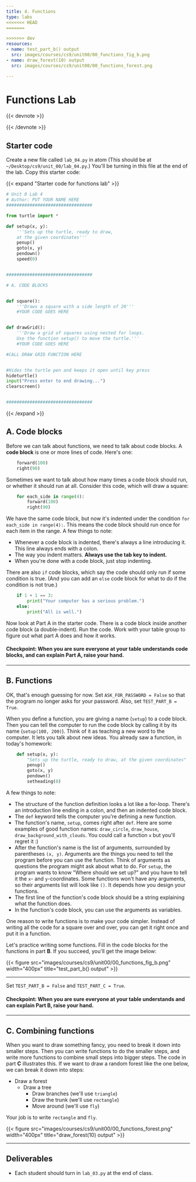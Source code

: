 ```yaml
---
title: 4. Functions
type: labs
<<<<<<< HEAD
=======

>>>>>>> dev
resources:
- name: test_part_b() output
  src: images/courses/cs9/unit00/00_functions_fig_b.png  
- name: draw_forest(10) output
  src: images/courses/cs9/unit00/00_functions_forest.png

---
```

# Functions Lab

{{< devnote >}}

{{< /devnote >}}

## Starter code
Create a new file called `lab_04.py` in atom (This should be at `~/Desktop/cs9/unit_00/lab_04.py`.) You'll be turning in this file at the end of the lab. Copy this starter code:

{{< expand "Starter code for functions lab" >}}

```python
# Unit 0 Lab 4
# Author: PUT YOUR NAME HERE
#################################

from turtle import *

def setup(x, y):
    '''Sets up the turtle, ready to draw, 
    at the given coordinates'''
    penup()
    goto(x, y)
    pendown()
    speed(0)


#################################

# A. CODE BLOCKS


def square():
    '''Draws a square with a side length of 20'''
    #YOUR CODE GOES HERE


def drawGrid():
    '''Draw a grid of squares using nested for loops.
    Use the function setup() to move the turtle.'''
    #YOUR CODE GOES HERE

#CALL DRAW GRID FUNCTION HERE


#Hides the turtle pen and keeps it open until key press
hideturtle()     
input("Press enter to end drawing...")
clearscreen()


#################################
```

{{< /expand >}}

## A. Code blocks
Before we can talk about functions, we need to talk about code blocks. A **code block** is one or more lines of code. Here's one:

```python
    forward(100)
    right(90)
```

Sometimes we want to talk about how many times a code block should run, or whether it should run at all.
Consider this code, which will draw a square:

```python
    for each_side in range(4):
        forward(100)
        right(90)
```

We have the same code block, but now it's indented under the condition `for each_side in range(4):`. This means
the code block should run once for each item in the range. A few things to note:

- Whenever a code block is indented, there's always a line introducing it. This line always ends with a colon.
- The way you indent matters. **Always use the tab key to indent.**
- When you're done with a code block, just stop indenting.

There are also `if` code blocks, which say the code should only run if some condition is true. (And you can
add an `else` code block for what to do if the condition is not true.)

```python
    if 1 + 1 == 3:
        print("Your computer has a serious problem.")
    else:
        print("All is well.")
```

Now look at Part A in the starter code. There is a code block inside another code block (a double-indent). Run the code. Work with your table group to figure out what part A does and how it works.

#### Checkpoint: When you are sure **everyone at your table** understands code blocks, and can explain Part A, raise your hand.

---

## B. Functions

OK, that's enough guessing for now. Set `ASK_FOR_PASSWORD = False` so that the program no longer asks for your password. Also, set `TEST_PART_B = True`.

When you define a function, you are giving a name (`setup`) to a code block. Then you can tell the
computer to run the code block by calling it by its name (`setup(100, 200)`). Think of it as teaching a new
word to the computer. It lets you talk about new ideas. You already saw a function, in today's homework:

```python
    def setup(x, y):
        "Sets up the turtle, ready to draw, at the given coordinates"
        penup()
        goto(x, y)
        pendown()
        setheading(0)
```

A few things to note:

- The structure of the function definition looks a lot like a for-loop. There's an introduction line ending in a colon, and then an indented code block.
- The `def` keyword tells the computer you're defining a new function.
- The function's name, `setup`, comes right after `def`. Here are some examples of good function names: `draw_circle`, `draw_house`, `draw_background_with_clouds`. You could call a function `x` but you'll regret it :)
- After the function's name is the list of arguments, surrounded by parentheses `(x, y)`. Arguments are the things you need to tell the program before you can use the function. Think of arguments as questions the program might ask about what to do. For `setup`, the program wants to know "Where should we set up?" and you have to tell it the `x`- and `y`-coordinates. Some functions won't have any arguments, so their arguments list will look like `()`. It depends how you design your functions.
- The first line of the function's code block should be a string explaining what the function does.
- In the function's code block, you can use the arguments as variables.

One reason to write functions is to make your code simpler. Instead of writing all the code for a square over and over, you can get it right once and put it in a function.

Let's practice writing some functions. Fill in the code blocks for the functions in part **B**. If you succeed, you'll get the image below:


{{< figure src="images/courses/cs9/unit00/00_functions_fig_b.png" width="400px" title="test_part_b() output" >}}

---

Set `TEST_PART_B = False` and `TEST_PART_C = True`.

#### Checkpoint: When you are sure **everyone at your table** understands and can explain Part B, raise your hand.


---

## C. Combining functions

When you want to draw something fancy, you need to break it down into smaller steps. Then you can write functions to do the smaller steps, and write more functions to combine small steps into bigger steps. The code in part **C** illustrates this. If we want to draw a random forest like the one below, we can break it down into steps:

- Draw a forest
    - Draw a tree
        - Draw branches (we'll use `triangle`)
        - Draw the trunk (we'll use `rectangle`)
        - Move around (we'll use `fly`)

Your job is to write `rectangle` and `fly`.

{{< figure src="images/courses/cs9/unit00/00_functions_forest.png" width="400px" title="draw_forest(10) output" >}}

---

## Deliverables
- Each student should turn in `lab_03.py` at the end of class.
